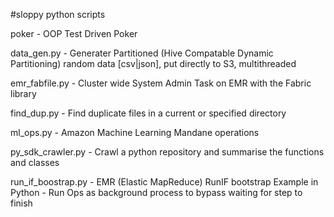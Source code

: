 #sloppy python scripts

poker - OOP Test Driven Poker

data_gen.py - Generater Partitioned (Hive Compatable Dynamic Partitioning) random data [csv|json], put directly to S3, multithreaded

emr_fabfile.py  - Cluster wide System Admin Task on EMR with the Fabric library

find_dup.py - Find duplicate files in a current or specified directory

ml_ops.py - Amazon Machine Learning Mandane operations

py_sdk_crawler.py - Crawl a python repository and summarise the functions and classes

run_if_boostrap.py  -  EMR (Elastic MapReduce) RunIF bootstrap Example in Python - Run Ops as background process to bypass waiting for step to finish
